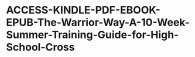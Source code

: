 # ACCESS-KINDLE-PDF-EBOOK-EPUB-The-Warrior-Way-A-10-Week-Summer-Training-Guide-for-High-School-Cross